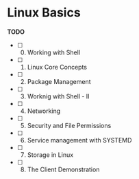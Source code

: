 # Linux Basics

**TODO**
- [ ] 0. Working with Shell
- [ ] 1. Linux Core Concepts
- [ ] 2. Package Management
- [ ] 3. Worknig with Shell - II
- [ ] 4. Networking
- [ ] 5. Security and File Permissions
- [ ] 6. Service management with SYSTEMD
- [ ] 7. Storage in Linux
- [ ] 8. The Client Demonstration